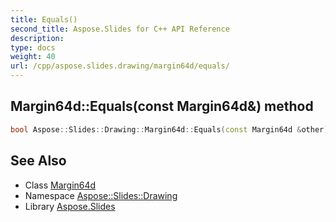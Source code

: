 ```yaml
---
title: Equals()
second_title: Aspose.Slides for C++ API Reference
description: 
type: docs
weight: 40
url: /cpp/aspose.slides.drawing/margin64d/equals/
---
```

## Margin64d::Equals(const Margin64d\&) method




```cpp
bool Aspose::Slides::Drawing::Margin64d::Equals(const Margin64d &other)
```

## See Also

* Class [Margin64d](./)
* Namespace [Aspose::Slides::Drawing](../)
* Library [Aspose.Slides](../../)